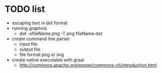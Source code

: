 # TODO list

* escaping text in dot format
* running graphviz
  * dot -ofileName.png -T png fileName.dot
* create command line parser
  * input file
  * output file
  * file format png or svg
* create native executable with graal
  * http://commons.apache.org/proper/commons-cli/introduction.html
